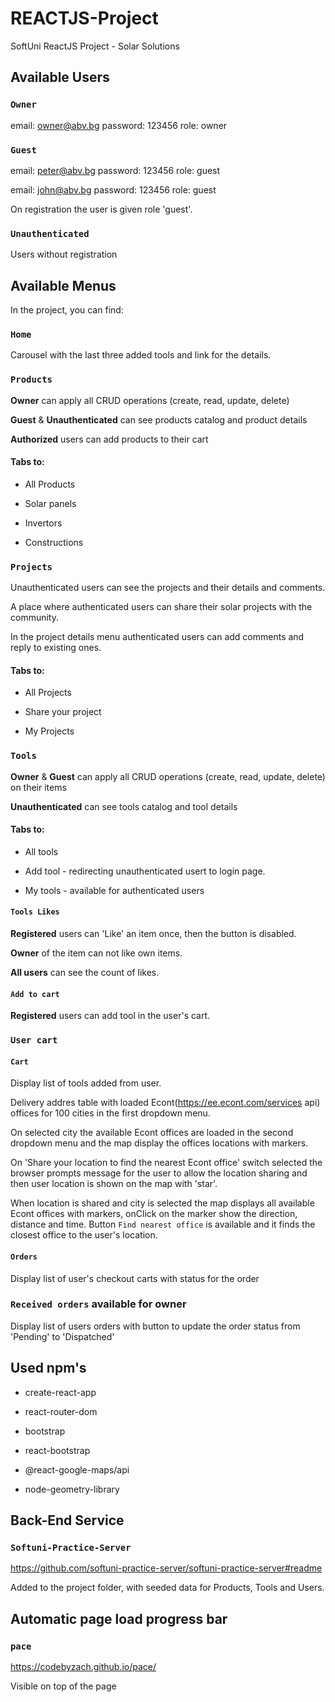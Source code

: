 # REACTJS-Project
SoftUni ReactJS Project - Solar Solutions

## Available Users

### `Owner`

email: owner@abv.bg
password: 123456
role: owner

### `Guest`

email: peter@abv.bg
password: 123456
role: guest

email: john@abv.bg
password: 123456
role: guest

On registration the user is given role 'guest'.

### `Unauthenticated`

Users without registration

## Available Menus

In the project, you can find:

### `Home`

Carousel with the last three added tools and link for the details.

### `Products`

**Owner** can apply all CRUD operations (create, read, update, delete)

**Guest** & **Unauthenticated** can see products catalog and product details

**Authorized** users can add products to their cart

#### Tabs to:

* All Products  

* Solar panels  

* Invertors  

* Constructions  

### `Projects`

Unauthenticated users can see the projects and their details and comments.

A place where authenticated users can share their solar projects with the community. 

In the project details menu authenticated users can add comments and reply to existing ones.

#### Tabs to:

* All Projects  

* Share your project  

* My Projects  

### `Tools`

**Owner** & **Guest** can apply all CRUD operations (create, read, update, delete) on their items

**Unauthenticated** can see tools catalog and tool details

#### Tabs to:

* All tools  

* Add tool  - redirecting unauthenticated usert to login page.

* My tools  - available for authenticated users

#### `Tools Likes`

**Registered** users can 'Like' an item once, then the button is disabled.   

**Owner** of the item can not like own items.   

**All users** can see the count of likes.  

#### `Add to cart`

**Registered** users can add tool in the user's cart.   

### `User cart`

#### `Cart`

Display list of tools added from user.   

Delivery addres table with loaded Econt(https://ee.econt.com/services api) offices for 100 cities in the first dropdown menu.   

On selected city the available Econt offices are loaded in the second dropdown menu and the map display the offices locations with markers.   

On 'Share your location to find the nearest Econt office' switch selected the browser prompts message for the user to allow the location sharing and then user location is shown on the map with 'star'. 

When location is shared and city is selected the map displays all available Econt offices with markers, onClick on the marker show the direction, distance and time. Button `Find nearest office` is available and it finds the closest office to the user's location.

#### `Orders`

Display list of user's checkout carts with status for the order

### `Received orders` available for owner 

Display list of users orders with button to update the order status from 'Pending' to 'Dispatched'

## Used npm's

* create-react-app  

* react-router-dom  

* bootstrap  

* react-bootstrap  

* @react-google-maps/api

* node-geometry-library

##  Back-End Service

### `Softuni-Practice-Server`

https://github.com/softuni-practice-server/softuni-practice-server#readme

Added to the project folder, with seeded data for Products, Tools and Users.  


##  Automatic page load progress bar

### `pace`

https://codebyzach.github.io/pace/

Visible on top of the page
